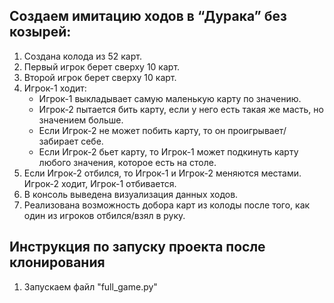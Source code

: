 ## Создаем имитацию ходов в “Дурака” без козырей:

1. Создана колода из 52 карт. 
2. Первый игрок берет сверху 10 карт.
3. Второй игрок берет сверху 10 карт.
4. Игрок-1 ходит:
    * Игрок-1 выкладывает самую маленькую карту по значению.
    * Игрок-2 пытается бить карту, если у него есть такая же масть, но значением больше.
    * Если Игрок-2 не может побить карту, то он проигрывает/забирает себе.
    * Если Игрок-2 бьет карту, то Игрок-1 может подкинуть карту любого значения, которое есть на столе.
5. Если Игрок-2 отбился, то Игрок-1 и Игрок-2 меняются местами. Игрок-2 ходит, Игрок-1 отбивается.    
6. В консоль выведена визуализация данных ходов.
7. Реализована возможность добора карт из колоды после того, как один из игроков отбился/взял в руку.


## Инструкция по запуску проекта после клонирования

1. Запускаем файл "full_game.py"
